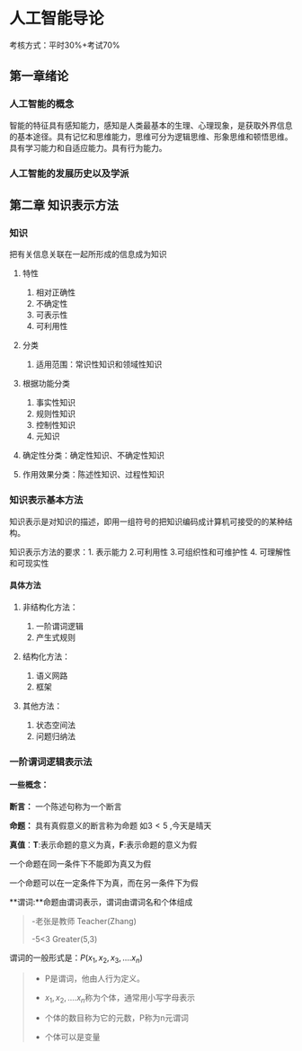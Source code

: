 # 人工智能导论

考核方式：平时30%+考试70%

## 第一章绪论

### 人工智能的概念

   智能的特征具有感知能力，感知是人类最基本的生理、心理现象，是获取外界信息的基本途径。具有记忆和思维能力，思维可分为逻辑思维、形象思维和顿悟思维。具有学习能力和自适应能力。具有行为能力。

### 人工智能的发展历史以及学派



## 第二章 知识表示方法	

### 知识

把有关信息关联在一起所形成的信息成为知识

1. 特性
   1. 相对正确性
   2. 不确定性
   3. 可表示性
   4. 可利用性

2. 分类
   1. 适用范围：常识性知识和领域性知识

3. 根据功能分类
   1. 事实性知识
   2. 规则性知识
   3. 控制性知识
   4. 元知识

4. 确定性分类：确定性知识、不确定性知识
5. 作用效果分类：陈述性知识、过程性知识

### 知识表示基本方法

知识表示是对知识的描述，即用一组符号的把知识编码成计算机可接受的的某种结构。

知识表示方法的要求：1. 表示能力 2.可利用性 3.可组织性和可维护性 4. 可理解性和可现实性

#### 具体方法

1. 非结构化方法：
   1. 一阶谓词逻辑
   2. 产生式规则

2. 结构化方法：
   1. 语义网路
   2. 框架

3. 其他方法：
   1. 状态空间法
   2. 问题归纳法

### 一阶谓词逻辑表示法

#### 一些概念：

**断言：** 一个陈述句称为一个断言

**命题：** 具有真假意义的断言称为命题 如$3<5$ ,今天是晴天

**真值**：**T**:表示命题的意义为真，**F**:表示命题的意义为假

一个命题在同一条件下不能即为真又为假

一个命题可以在一定条件下为真，而在另一条件下为假

**谓词:**命题由谓词表示，谓词由谓词名和个体组成

> -老张是教师 Teacher(Zhang)
>
> -5<3 Greater(5,3)

谓词的一般形式是：$P(x_1,x_2,x_3,....x_n)$

> - P是谓词，他由人行为定义。
>
> - $x_1,x_2,....x_n$称为个体，通常用小写字母表示
>
> - 个体的数目称为它的元数，P称为n元谓词
> - 个体可以是变量

 
